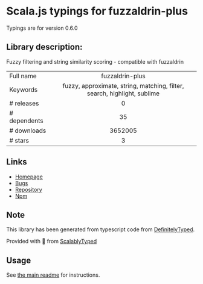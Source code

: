 
# Scala.js typings for fuzzaldrin-plus

Typings are for version 0.6.0

## Library description:
Fuzzy filtering and string similarity scoring - compatible with fuzzaldrin

|                    |                 |
| ------------------ | :-------------: |
| Full name          | fuzzaldrin-plus |
| Keywords           | fuzzy, approximate, string, matching, filter, search, highlight, sublime |
| # releases         | 0 |
| # dependents       | 35 |
| # downloads        | 3652005 |
| # stars            | 3 |

## Links
- [Homepage](https://github.com/jeancroy/fuzzaldrin-plus)
- [Bugs](https://github.com/jeancroy/fuzzaldrin-plus/issues)
- [Repository](https://github.com/jeancroy/fuzzaldrin-plus)
- [Npm](https://www.npmjs.com/package/fuzzaldrin-plus)
    


## Note
This library has been generated from typescript code from [DefinitelyTyped](https://definitelytyped.org).

Provided with :purple_heart: from [ScalablyTyped](https://github.com/oyvindberg/ScalablyTyped)

## Usage
See [the main readme](../../readme.md) for instructions.


